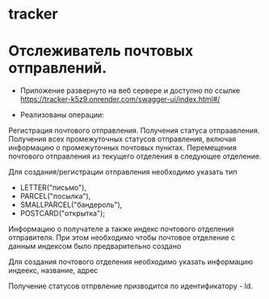 # tracker
# Отслеживатель почтовых отправлений.

- Приложение развернуто на веб сервере и доступно по ссылке https://tracker-k5z9.onrender.com/swagger-ui/index.html#/

- Реализованы операции:

Регистрация почтового отправления.
Получения статуса отпраавления.
Получения всех промежуточных статусов отправления, включая информацию о промежуточных почтовых пунктах.
Перемещения почтового отправления из текущего отделения в следующее отделение.

Для создания/регистрации отправления необходимо указать тип
- LETTER("письмо"),
- PARCEL("посылка"),
- SMALLPARCEL("бандероль"),
- POSTCARD("открытка");

Информацию о получателе а также индекс почтового отделения отправителя. При этом необходимо чтобы почтовое отделение 
с данным индексом было предварительно создано

Для создания почтового отделения необходимо указать информацию 
индеекс, название, адрес

Получение статусов отпрвление призводится по идентификатору - Id.



